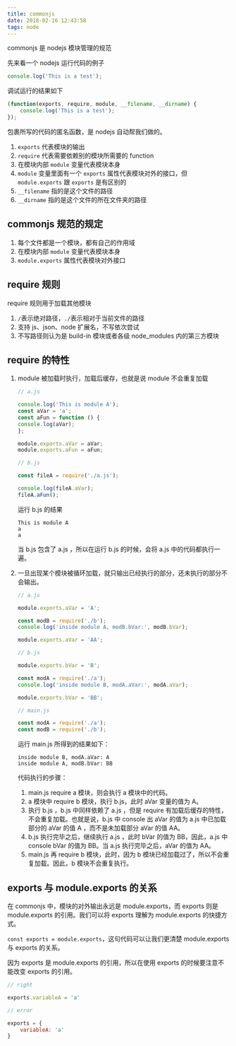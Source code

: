 ```yaml
---
title: commonjs
date: 2018-02-16 12:43:58
tags: node
---
```


commonjs 是 nodejs 模块管理的规范

先来看一个 nodejs 运行代码的例子

```js
console.log('This is a test');
```

调试运行的结果如下

```js
(function(exports, require, module, __filename, __dirname) {
    console.log('This is a test');
});
```

包裹所写的代码的匿名函数，是 nodejs 自动帮我们做的。

1. `exports` 代表模块的输出
1. `require` 代表需要依赖别的模块所需要的 function
1. 在模块内部 `module` 变量代表模块本身
1. `module` 变量里面有一个 `exports` 属性代表模块对外的接口，但 `module.exports` 跟 `exports` 是有区别的
1. `__filename` 指的是这个文件的路径
1. `__dirname` 指的是这个文件的所在文件夹的路径


## commonjs 规范的规定

1. 每个文件都是一个模块，都有自己的作用域
1. 在模块内部 `module` 变量代表模块本身
1. `module.exports` 属性代表模块对外接口

## require 规则

require 规则用于加载其他模块

1. `/`表示绝对路径，`./`表示相对于当前文件的路径
1. 支持 js、json、node 扩展名，不写依次尝试
1. 不写路径则认为是 build-in 模块或者各级 node_modules 内的第三方模块

## require 的特性

1. module 被加载时执行，加载后缓存，也就是说 module 不会重复加载

    ```js
    // a.js

    console.log('This is module A');
    const aVar = 'a';
    const aFun = function () {
    console.log(aVar);
    };

    module.exports.aVar = aVar;
    module.exports.aFun = aFun;
    ```

    ```js
    // b.js

    const fileA = require('./a.js');

    console.log(fileA.aVar);
    fileA.aFun();
    ```

    运行 b.js 的结果

    ```
    This is module A
    a
    a
    ```

    当 b.js 包含了 a.js ，所以在运行 b.js 的时候，会将 a.js 中的代码都执行一遍。

1. 一旦出现某个模块被循环加载，就只输出已经执行的部分，还未执行的部分不会输出。
    ```js
    // a.js

    module.exports.aVar = 'A';

    const modB = require('./b');
    console.log('inside module A, modB.bVar:', modB.bVar);

    module.exports.aVar = 'AA';
    ```

    ```js
    // b.js

    module.exports.bVar = 'B';

    const modA = require('./a');
    console.log('inside module B, modA.aVar:', modA.aVar);

    module.exports.bVar = 'BB';
    ```

    ```js
    // main.js

    const modA = require('./a');
    const modB = require('./b');
    ```

    运行 main.js 所得到的结果如下：

    ```
    inside module B, modA.aVar: A
    inside module A, modB.bVar: BB
    ```

    代码执行的步骤：
    1. main.js require a 模块，则会执行 a 模块中的代码。
    1. a 模块中 require b 模块，执行 b.js，此时 aVar 变量的值为 A。
    1. 执行 b.js ，b.js 中同样依赖了 a.js ，但是 require 有加载后缓存的特性，不会重复加载。也就是说，b.js 中 console 出 aVar 的值为 a.js 中已加载部分的 aVar 的值 A ，而不是未加载部分 aVar 的值 AA。
    1. b.js 执行完毕之后，继续执行 a.js ，此时 bVar 的值为 BB，因此，a.js 中 console bVar 的值为 BB。当 a.js 执行完毕之后，aVar 的值为 AA。
    1. main.js 再 require b 模块，此时，因为 b 模块已经加载过了，所以不会重复加载。因此，b 模块不会重复执行。

## exports 与 module.exports 的关系

在 commonjs 中，模块的对外输出永远是 module.exports，而 exports 则是 module.exports 的引用。我们可以将 exports 理解为 module.exports 的快捷方式。

`const exports = module.exports`，这句代码可以让我们更清楚 module.exports 与 exports 的关系。

因为 exports 是 module.exports 的引用，所以在使用 exports 的时候要注意不能改变 exports 的引用。

```js
// right

exports.variableA = 'a'

// error

exports = {
    variableA: 'a'
}

```
